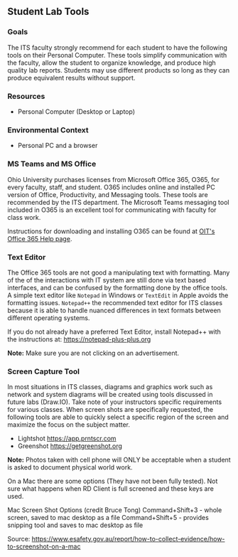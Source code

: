 ## Student Lab Tools

### Goals

The ITS faculty strongly recommend for each student to have the following tools on their Personal Computer. These tools simplify communication with the faculty, allow the student to organize knowledge, and produce high quality lab reports. Students may use different products so long as they can produce equivalent results without support.

### Resources

- Personal Computer (Desktop or Laptop)

### Environmental Context

- Personal PC and a browser

### MS Teams and MS Office

Ohio University purchases licenses from Microsoft Office 365, O365, for every faculty, staff, and student. O365 includes online and installed PC version of Office, Productivity, and Messaging tools. These tools are recommended by the ITS department. The Microsoft Teams messaging tool included in O365 is an excellent tool for communicating with faculty for class work.

Instructions for downloading and installing O365 can be found at [OIT's Office 365 Help page](https://help.ohio.edu/TDClient/30/Portal/KB/ArticleDet?ID=116).

### Text Editor

The Office 365 tools are not good a manipulating text with formatting. Many of the of the interactions with IT system are still done via text based interfaces, and can be confused by the formatting done by the office tools. A simple text editor like ``Notepad`` in Windows or ``TextEdit`` in Apple avoids the formatting issues. ``Notepad++`` the recommended text editor for ITS classes because it is able to handle nuanced differences in text formats between different operating systems.

If you do not already have a preferred Text Editor, install Notepad++ with the instructions at: <https://notepad-plus-plus.org> 

**Note:** Make sure you are not clicking on an advertisement.

### Screen Capture Tool 

In most situations in ITS classes, diagrams and graphics work such as network and system diagrams will be created using tools discussed in future labs (Draw.IO). Take note of your instructors specific requirements for various classes. When screen shots are specifically requested, the following tools are able to quickly select a specific region of the screen and maximize the focus on the subject matter.
-   Lightshot <https://app.prntscr.com>
-   Greenshot <https://getgreenshot.org>

**Note:** Photos taken with cell phone will ONLY be acceptable when a student is asked to document physical world work. 

On a Mac there are some options (They have not been fully tested). Not sure what happens when RD Client is full screened and these keys are used.

Mac Screen Shot Options (credit Bruce Tong)
  Command+Shift+3 - whole screen, saved to mac desktop as a file
  Command+Shift+5 - provides snipping tool and saves to mac desktop as file
  
Source: <https://www.esafety.gov.au/report/how-to-collect-evidence/how-to-screenshot-on-a-mac>

